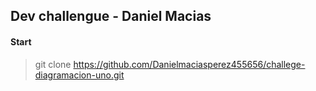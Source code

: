 ## Dev challengue - Daniel Macias

#### Start

> git clone https://github.com/Danielmaciasperez455656/challege-diagramacion-uno.git


